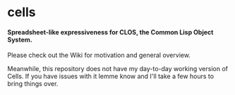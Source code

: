# cells
#### Spreadsheet-like expressiveness for CLOS, the Common Lisp Object System.

Please check out the Wiki for motivation and general overview.

Meanwhile, this repository does not have my day-to-day working version of Cells. If you have issues with it lemme know and I'll take a few hours to bring things over.
